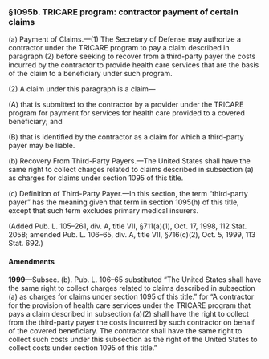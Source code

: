 ### §1095b. TRICARE program: contractor payment of certain claims ###

(a) Payment of Claims.—(1) The Secretary of Defense may authorize a contractor under the TRICARE program to pay a claim described in paragraph (2) before seeking to recover from a third-party payer the costs incurred by the contractor to provide health care services that are the basis of the claim to a beneficiary under such program.

(2) A claim under this paragraph is a claim—

(A) that is submitted to the contractor by a provider under the TRICARE program for payment for services for health care provided to a covered beneficiary; and

(B) that is identified by the contractor as a claim for which a third-party payer may be liable.

(b) Recovery From Third-Party Payers.—The United States shall have the same right to collect charges related to claims described in subsection (a) as charges for claims under section 1095 of this title.

(c) Definition of Third-Party Payer.—In this section, the term “third-party payer” has the meaning given that term in section 1095(h) of this title, except that such term excludes primary medical insurers.

(Added Pub. L. 105–261, div. A, title VII, §711(a)(1), Oct. 17, 1998, 112 Stat. 2058; amended Pub. L. 106–65, div. A, title VII, §716(c)(2), Oct. 5, 1999, 113 Stat. 692.)

#### Amendments ####

**1999**—Subsec. (b). Pub. L. 106–65 substituted “The United States shall have the same right to collect charges related to claims described in subsection (a) as charges for claims under section 1095 of this title.” for “A contractor for the provision of health care services under the TRICARE program that pays a claim described in subsection (a)(2) shall have the right to collect from the third-party payer the costs incurred by such contractor on behalf of the covered beneficiary. The contractor shall have the same right to collect such costs under this subsection as the right of the United States to collect costs under section 1095 of this title.”